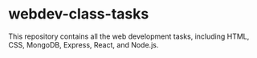 # webdev-class-tasks

This repository contains all the web development tasks, including HTML, CSS, MongoDB, Express, React, and Node.js.
